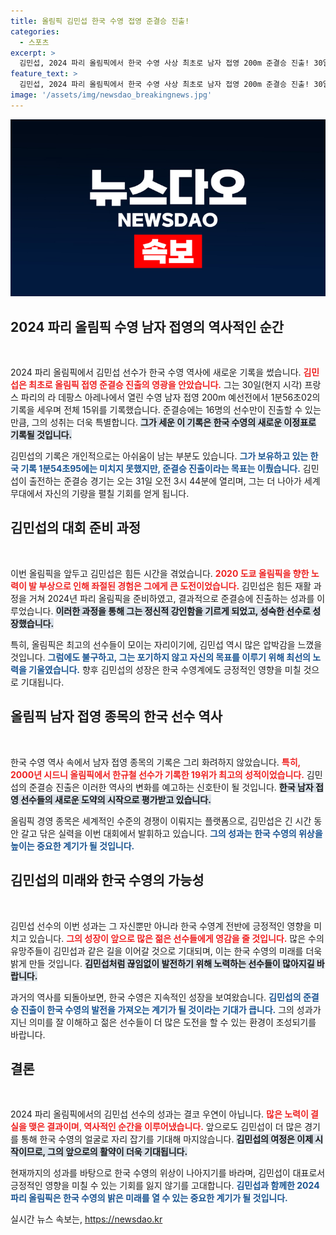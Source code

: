 ```yaml
---
title: 올림픽 김민섭 한국 수영 접영 준결승 진출!
categories:
  - 스포츠
excerpt: >
  김민섭, 2024 파리 올림픽에서 한국 수영 사상 최초로 남자 접영 200m 준결승 진출! 30일 예선에서 1분56초02 기록으로 기적의 도전을 이어갑니다. 그의 다음 경기는 31일, 기대가 모아집니다!
feature_text: >
  김민섭, 2024 파리 올림픽에서 한국 수영 사상 최초로 남자 접영 200m 준결승 진출! 30일 예선에서 1분56초02 기록으로 기적의 도전을 이어갑니다. 그의 다음 경기는 31일, 기대가 모아집니다!
image: '/assets/img/newsdao_breakingnews.jpg'
---
```


<p><img src="/assets/img/newsdao_breakingnews.jpg" alt="ontimetimes 속보" /></p>

<h2 data-ke-size="size26">2024 파리 올림픽 수영 남자 접영의 역사적인 순간</h2>

<p data-ke-size="size16">&nbsp;</p>

<p>2024 파리 올림픽에서 김민섭 선수가 한국 수영 역사에 새로운 기록을 썼습니다. <b><span style="color: #ee2323;">김민섭은 최초로 올림픽 접영 준결승 진출의 영광을 안았습니다.</span></b> 그는 30일(현지 시각) 프랑스 파리의 라 데팡스 아레나에서 열린 수영 남자 접영 200m 예선전에서 1분56초02의 기록을 세우며 전체 15위를 기록했습니다. 준결승에는 16명의 선수만이 진출할 수 있는 만큼, 그의 성취는 더욱 특별합니다. <b><span style="background-color: #21538527;">그가 세운 이 기록은 한국 수영의 새로운 이정표로 기록될 것입니다.</span></b> </p>

<p>김민섭의 기록은 개인적으로는 아쉬움이 남는 부분도 있습니다. <b><span style="color: #1a5490;">그가 보유하고 있는 한국 기록 1분54초95에는 미치지 못했지만, 준결승 진출이라는 목표는 이뤘습니다.</span></b> 김민섭이 출전하는 준결승 경기는 오는 31일 오전 3시 44분에 열리며, 그는 더 나아가 세계 무대에서 자신의 기량을 펼칠 기회를 얻게 됩니다.</p>

<h2 data-ke-size="size26">김민섭의 대회 준비 과정</h2>

<p data-ke-size="size16">&nbsp;</p>

<p>이번 올림픽을 앞두고 김민섭은 힘든 시간을 겪었습니다. <b><span style="color: #ee2323;">2020 도쿄 올림픽을 향한 노력이 발 부상으로 인해 좌절된 경험은 그에게 큰 도전이었습니다.</span></b> 김민섭은 힘든 재활 과정을 거쳐 2024년 파리 올림픽을 준비하였고, 결과적으로 준결승에 진출하는 성과를 이루었습니다. <b><span style="background-color: #21538527;">이러한 과정을 통해 그는 정신적 강인함을 기르게 되었고, 성숙한 선수로 성장했습니다.</span></b> </p>

<p>특히, 올림픽은 최고의 선수들이 모이는 자리이기에, 김민섭 역시 많은 압박감을 느꼈을 것입니다. <b><span style="color: #1a5490;">그럼에도 불구하고, 그는 포기하지 않고 자신의 목표를 이루기 위해 최선의 노력을 기울였습니다.</span></b> 향후 김민섭의 성장은 한국 수영계에도 긍정적인 영향을 미칠 것으로 기대됩니다.</p>

<h2 data-ke-size="size26">올림픽 남자 접영 종목의 한국 선수 역사</h2>

<p data-ke-size="size16">&nbsp;</p>

<p>한국 수영 역사 속에서 남자 접영 종목의 기록은 그리 화려하지 않았습니다. <b><span style="color: #ee2323;">특히, 2000년 시드니 올림픽에서 한규철 선수가 기록한 19위가 최고의 성적이었습니다.</span></b> 김민섭의 준결승 진출은 이러한 역사의 변화를 예고하는 신호탄이 될 것입니다. <b><span style="background-color: #21538527;">한국 남자 접영 선수들의 새로운 도약의 시작으로 평가받고 있습니다.</span></b> </p>

<p>올림픽 경영 종목은 세계적인 수준의 경쟁이 이뤄지는 플랫폼으로, 김민섭은 긴 시간 동안 갈고 닦은 실력을 이번 대회에서 발휘하고 있습니다. <b><span style="color: #1a5490;">그의 성과는 한국 수영의 위상을 높이는 중요한 계기가 될 것입니다.</span></b> </p>

<h2 data-ke-size="size26">김민섭의 미래와 한국 수영의 가능성</h2>

<p data-ke-size="size16">&nbsp;</p>

<p>김민섭 선수의 이번 성과는 그 자신뿐만 아니라 한국 수영계 전반에 긍정적인 영향을 미치고 있습니다. <b><span style="color: #ee2323;">그의 성장이 앞으로 많은 젊은 선수들에게 영감을 줄 것입니다.</span></b> 많은 수의 유망주들이 김민섭과 같은 길을 이어갈 것으로 기대되며, 이는 한국 수영의 미래를 더욱 밝게 만들 것입니다. <b><span style="background-color: #21538527;">김민섭처럼 끊임없이 발전하기 위해 노력하는 선수들이 많아지길 바랍니다.</span></b> </p>

<p>과거의 역사를 되돌아보면, 한국 수영은 지속적인 성장을 보여왔습니다. <b><span style="color: #1a5490;">김민섭의 준결승 진출이 한국 수영의 발전을 가져오는 계기가 될 것이라는 기대가 큽니다.</span></b> 그의 성과가 지닌 의미를 잘 이해하고 젊은 선수들이 더 많은 도전을 할 수 있는 환경이 조성되기를 바랍니다.</p>

<h2 data-ke-size="size26">결론</h2>

<p data-ke-size="size16">&nbsp;</p>

<p>2024 파리 올림픽에서의 김민섭 선수의 성과는 결코 우연이 아닙니다. <b><span style="color: #ee2323;">많은 노력이 결실을 맺은 결과이며, 역사적인 순간을 이루어냈습니다.</span></b> 앞으로도 김민섭이 더 많은 경기를 통해 한국 수영의 얼굴로 자리 잡기를 기대해 마지않습니다. <b><span style="background-color: #21538527;">김민섭의 여정은 이제 시작이므로, 그의 앞으로의 활약이 더욱 기대됩니다.</span></b> </p>

<p>현재까지의 성과를 바탕으로 한국 수영의 위상이 나아지기를 바라며, 김민섭이 대표로서 긍정적인 영향을 미칠 수 있는 기회를 잃지 않기를 고대합니다. <b><span style="color: #1a5490;">김민섭과 함께한 2024 파리 올림픽은 한국 수영의 밝은 미래를 열 수 있는 중요한 계기가 될 것입니다.</span></b></p>
실시간 뉴스 속보는, <a href="https://newsdao.kr" rel="dofollow">https://newsdao.kr</a>


